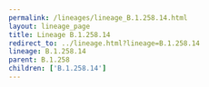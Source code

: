 ```yaml
---
permalink: /lineages/lineage_B.1.258.14.html
layout: lineage_page
title: Lineage B.1.258.14
redirect_to: ../lineage.html?lineage=B.1.258.14
lineage: B.1.258.14
parent: B.1.258
children: ['B.1.258.14']
---
```

